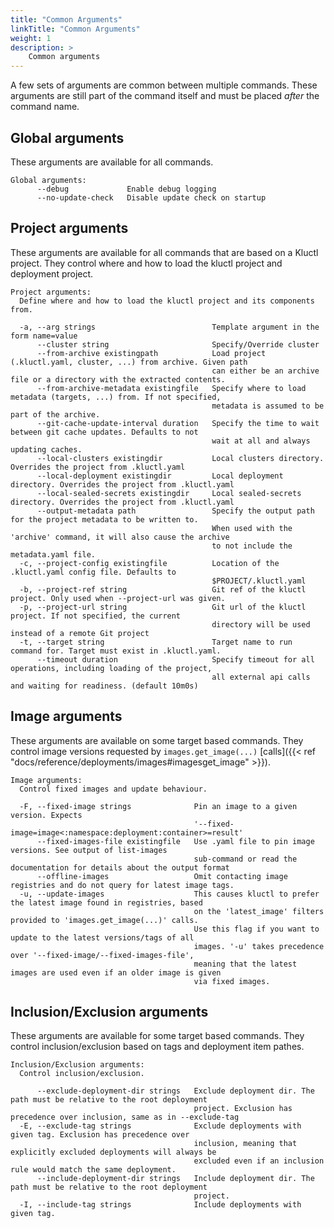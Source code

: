 ```yaml
---
title: "Common Arguments"
linkTitle: "Common Arguments"
weight: 1
description: >
    Common arguments
---
```


A few sets of arguments are common between multiple commands. These arguments are still part of the command itself and
must be placed *after* the command name.

## Global arguments

These arguments are available for all commands.

<!-- BEGIN SECTION "deploy" "Global arguments" true -->
```
Global arguments:
      --debug             Enable debug logging
      --no-update-check   Disable update check on startup

```
<!-- END SECTION -->

## Project arguments

These arguments are available for all commands that are based on a Kluctl project.
They control where and how to load the kluctl project and deployment project.

<!-- BEGIN SECTION "deploy" "Project arguments" true -->
```
Project arguments:
  Define where and how to load the kluctl project and its components from.

  -a, --arg strings                          Template argument in the form name=value
      --cluster string                       Specify/Override cluster
      --from-archive existingpath            Load project (.kluctl.yaml, cluster, ...) from archive. Given path
                                             can either be an archive file or a directory with the extracted contents.
      --from-archive-metadata existingfile   Specify where to load metadata (targets, ...) from. If not specified,
                                             metadata is assumed to be part of the archive.
      --git-cache-update-interval duration   Specify the time to wait between git cache updates. Defaults to not
                                             wait at all and always updating caches.
      --local-clusters existingdir           Local clusters directory. Overrides the project from .kluctl.yaml
      --local-deployment existingdir         Local deployment directory. Overrides the project from .kluctl.yaml
      --local-sealed-secrets existingdir     Local sealed-secrets directory. Overrides the project from .kluctl.yaml
      --output-metadata path                 Specify the output path for the project metadata to be written to.
                                             When used with the 'archive' command, it will also cause the archive
                                             to not include the metadata.yaml file.
  -c, --project-config existingfile          Location of the .kluctl.yaml config file. Defaults to
                                             $PROJECT/.kluctl.yaml
  -b, --project-ref string                   Git ref of the kluctl project. Only used when --project-url was given.
  -p, --project-url string                   Git url of the kluctl project. If not specified, the current
                                             directory will be used instead of a remote Git project
  -t, --target string                        Target name to run command for. Target must exist in .kluctl.yaml.
      --timeout duration                     Specify timeout for all operations, including loading of the project,
                                             all external api calls and waiting for readiness. (default 10m0s)

```
<!-- END SECTION -->

## Image arguments

These arguments are available on some target based commands.
They control image versions requested by `images.get_image(...)` [calls]({{< ref "docs/reference/deployments/images#imagesget_image" >}}).

<!-- BEGIN SECTION "deploy" "Image arguments" true -->
```
Image arguments:
  Control fixed images and update behaviour.

  -F, --fixed-image strings              Pin an image to a given version. Expects
                                         '--fixed-image=image<:namespace:deployment:container>=result'
      --fixed-images-file existingfile   Use .yaml file to pin image versions. See output of list-images
                                         sub-command or read the documentation for details about the output format
      --offline-images                   Omit contacting image registries and do not query for latest image tags.
  -u, --update-images                    This causes kluctl to prefer the latest image found in registries, based
                                         on the 'latest_image' filters provided to 'images.get_image(...)' calls.
                                         Use this flag if you want to update to the latest versions/tags of all
                                         images. '-u' takes precedence over '--fixed-image/--fixed-images-file',
                                         meaning that the latest images are used even if an older image is given
                                         via fixed images.

```
<!-- END SECTION -->

## Inclusion/Exclusion arguments

These arguments are available for some target based commands.
They control inclusion/exclusion based on tags and deployment item pathes.

<!-- BEGIN SECTION "deploy" "Inclusion/Exclusion arguments" true -->
```
Inclusion/Exclusion arguments:
  Control inclusion/exclusion.

      --exclude-deployment-dir strings   Exclude deployment dir. The path must be relative to the root deployment
                                         project. Exclusion has precedence over inclusion, same as in --exclude-tag
  -E, --exclude-tag strings              Exclude deployments with given tag. Exclusion has precedence over
                                         inclusion, meaning that explicitly excluded deployments will always be
                                         excluded even if an inclusion rule would match the same deployment.
      --include-deployment-dir strings   Include deployment dir. The path must be relative to the root deployment
                                         project.
  -I, --include-tag strings              Include deployments with given tag.

```
<!-- END SECTION -->
